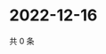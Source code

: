 # 2022-12-16

共 0 条

<!-- BEGIN WEIBO -->
<!-- 最后更新时间 Fri Dec 16 2022 04:13:50 GMT+0800 (China Standard Time) -->

<!-- END WEIBO -->
